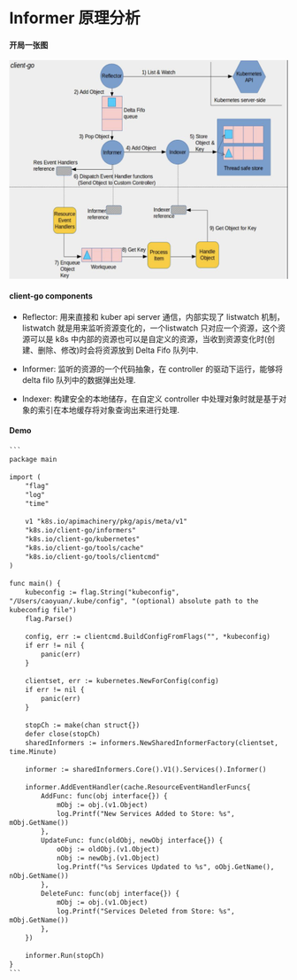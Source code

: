 # Informer 原理分析

#### 开局一张图
![informer](../images/informer.png)

#### client-go components
* Reflector: 用来直接和 kuber api server 通信，内部实现了 listwatch 机制，listwatch 就是用来监听资源变化的，一个listwatch 只对应一个资源，这个资源可以是 k8s 中内部的资源也可以是自定义的资源，当收到资源变化时(创建、删除、修改)时会将资源放到 Delta Fifo 队列中.

* Informer: 监听的资源的一个代码抽象，在 controller 的驱动下运行，能够将 delta filo 队列中的数据弹出处理.

* Indexer: 构建安全的本地储存，在自定义 controller 中处理对象时就是基于对象的索引在本地缓存将对象查询出来进行处理.

#### Demo
    ```
    package main

    import (
        "flag"
        "log"
        "time"

        v1 "k8s.io/apimachinery/pkg/apis/meta/v1"
        "k8s.io/client-go/informers"
        "k8s.io/client-go/kubernetes"
        "k8s.io/client-go/tools/cache"
        "k8s.io/client-go/tools/clientcmd"
    )

    func main() {
        kubeconfig := flag.String("kubeconfig", "/Users/caoyuan/.kube/config", "(optional) absolute path to the kubeconfig file")
        flag.Parse()

        config, err := clientcmd.BuildConfigFromFlags("", *kubeconfig)
        if err != nil {
            panic(err)
        }

        clientset, err := kubernetes.NewForConfig(config)
        if err != nil {
            panic(err)
        }

        stopCh := make(chan struct{})
        defer close(stopCh)
        sharedInformers := informers.NewSharedInformerFactory(clientset, time.Minute)

        informer := sharedInformers.Core().V1().Services().Informer()

        informer.AddEventHandler(cache.ResourceEventHandlerFuncs{
            AddFunc: func(obj interface{}) {
                mObj := obj.(v1.Object)
                log.Printf("New Services Added to Store: %s", mObj.GetName())
            },
            UpdateFunc: func(oldObj, newObj interface{}) {
                oObj := oldObj.(v1.Object)
                nObj := newObj.(v1.Object)
                log.Printf("%s Services Updated to %s", oObj.GetName(), nObj.GetName())
            },
            DeleteFunc: func(obj interface{}) {
                mObj := obj.(v1.Object)
                log.Printf("Services Deleted from Store: %s", mObj.GetName())
            },
        })

        informer.Run(stopCh)
    }
    ```

